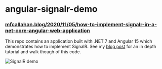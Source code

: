 # angular-signalr-demo

### [mfcallahan.blog/2020/11/05/how-to-implement-signalr-in-a-net-core-angular-web-application](https://mfcallahan.blog/2020/11/05/how-to-implement-signalr-in-a-net-core-angular-web-application/)

This repo contains an application built with .NET 7 and Angular 15 which demonstrates how to implement SignalR. See my [blog post](https://mfcallahan.blog/2020/11/05/how-to-implement-signalr-in-a-net-core-angular-web-application/) for an in depth tutorial and walk though of this code.

![SignalR demo](https://seesharpdotnet.files.wordpress.com/2020/11/signalrdemo.gif)
